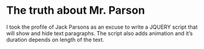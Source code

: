 # The truth about Mr. Parson

I took the profile of Jack Parsons as an excuse to write a JQUERY script that will show and hide text paragraphs. The script also adds animation and it’s duration depends on length of the text. 